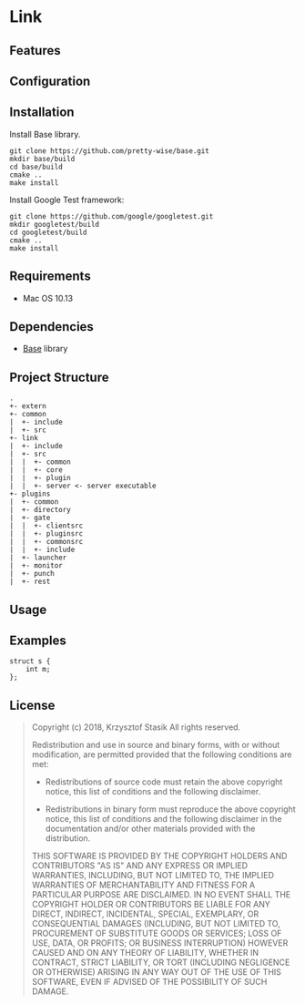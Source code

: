 Link
====

## Features
## Configuration
## Installation

Install Base library.

```
git clone https://github.com/pretty-wise/base.git
mkdir base/build
cd base/build
cmake ..
make install
```

Install Google Test framework:

```
git clone https://github.com/google/googletest.git
mkdir googletest/build
cd googletest/build
cmake ..
make install
```

## Requirements
- Mac OS 10.13
## Dependencies
- [Base](https://github.com/pretty-wise/base) library
## Project Structure
```
.
+- extern
+- common
|  +- include
|  +- src
+- link
|  +- include
|  +- src
|  |  +- common
|  |  +- core
|  |  +- plugin
|  |  +- server <- server executable
+- plugins
|  +- common
|  +- directory
|  +- gate
|  |  +- clientsrc
|  |  +- pluginsrc
|  |  +- commonsrc
|  |  +- include
|  +- launcher
|  +- monitor
|  +- punch
|  +- rest
```
## Usage
## Examples
```code
struct s {
	int m;
};
```
## License
> Copyright (c) 2018, Krzysztof Stasik
> All rights reserved.
> 
> Redistribution and use in source and binary forms, with or without
> modification, are permitted provided that the following conditions are met:
> 
> * Redistributions of source code must retain the above copyright notice, this
>   list of conditions and the following disclaimer.
> 
> * Redistributions in binary form must reproduce the above copyright notice,
>   this list of conditions and the following disclaimer in the documentation
>   and/or other materials provided with the distribution.
> 
> THIS SOFTWARE IS PROVIDED BY THE COPYRIGHT HOLDERS AND CONTRIBUTORS "AS IS"
> AND ANY EXPRESS OR IMPLIED WARRANTIES, INCLUDING, BUT NOT LIMITED TO, THE
> IMPLIED WARRANTIES OF MERCHANTABILITY AND FITNESS FOR A PARTICULAR PURPOSE ARE
> DISCLAIMED. IN NO EVENT SHALL THE COPYRIGHT HOLDER OR CONTRIBUTORS BE LIABLE
> FOR ANY DIRECT, INDIRECT, INCIDENTAL, SPECIAL, EXEMPLARY, OR CONSEQUENTIAL
> DAMAGES (INCLUDING, BUT NOT LIMITED TO, PROCUREMENT OF SUBSTITUTE GOODS OR
> SERVICES; LOSS OF USE, DATA, OR PROFITS; OR BUSINESS INTERRUPTION) HOWEVER
> CAUSED AND ON ANY THEORY OF LIABILITY, WHETHER IN CONTRACT, STRICT LIABILITY,
> OR TORT (INCLUDING NEGLIGENCE OR OTHERWISE) ARISING IN ANY WAY OUT OF THE USE
> OF THIS SOFTWARE, EVEN IF ADVISED OF THE POSSIBILITY OF SUCH DAMAGE.
